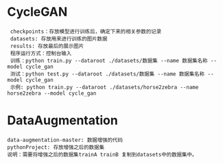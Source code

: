 # CycleGAN
     checkpoints：存放模型进行训练后，确定下来的相关参数的记录
     datasets: 存放用来进行训练的图片数据
     results: 存放最后的展示图片
     程序运行方式：控制台输入
     训练：python train.py --dataroot ./datasets/数据集 --name 数据集名称 --model cycle_gan
     测试：python test.py --dataroot ./datasets/数据集 --name 数据集名称 --model cycle_gan
     示例: python train.py --dataroot ./datasets/horse2zebra --name horse2zebra --model cycle_gan

# DataAugmentation
    data-augmentation-master: 数据增强的代码
    pythonProject: 存放增强之后的数据集
    说明：需要将增强之后的数据集trainA trainB 复制到datasets中的数据集中。
